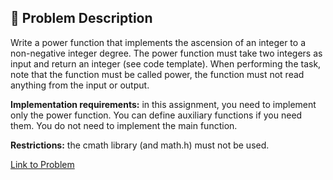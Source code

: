 ## 📜 Problem Description

Write a power function that implements the ascension of an integer to a non-negative integer degree. The power function must take two integers as input and return an integer (see code template). When performing the task, note that the function must be called power, the function must not read anything from the input or output.

**Implementation requirements:** in this assignment, you need to implement only the power function. You can define auxiliary functions if you need them. You do not need to implement the main function.

**Restrictions:** the cmath library (and math.h) must not be used.

[Link to Problem](https://stepik.org/lesson/13377/step/4?unit=3571)
